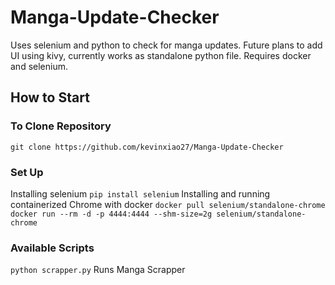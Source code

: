 # Manga-Update-Checker
Uses selenium and python to check for manga updates. Future plans to add UI using kivy, currently works as standalone python file.
Requires docker and selenium.

## How to Start
### To Clone Repository
`git clone https://github.com/kevinxiao27/Manga-Update-Checker`

### Set Up
Installing selenium
`pip install selenium`
Installing and running containerized Chrome with docker
`docker pull selenium/standalone-chrome`
`docker run --rm -d -p 4444:4444 --shm-size=2g selenium/standalone-chrome`

### Available Scripts
`python scrapper.py`
Runs Manga Scrapper
